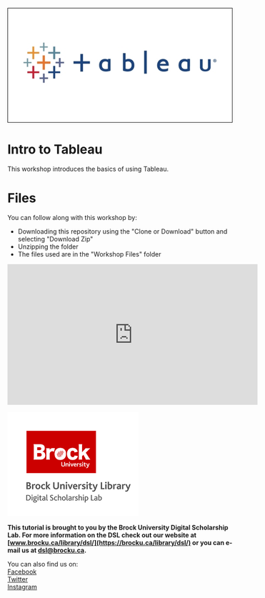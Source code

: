 ![Tableau Logo][imglogo]


# Intro to Tableau
 This workshop introduces the basics of using Tableau.
 
 # Files
 You can follow along with this workshop by:
 - Downloading this repository using the "Clone or Download" button and selecting "Download Zip"
 - Unzipping the folder
 - The files used are in the "Workshop Files" folder
 
 
 
 
 
 <iframe width="560" height="315" src="https://www.youtube.com/embed/AJ4x-kwf5GM" frameborder="0" allow="accelerometer; autoplay; encrypted-media; gyroscope; picture-in-picture" allowfullscreen></iframe>
 
  
![DSL Logo][dsllogo]  
  
**This tutorial is brought to you by the Brock University Digital Scholarship Lab.  For more information on the DSL check out our website at [www.brocku.ca/library/dsl/](https://brocku.ca/library/dsl/) or you can e-mail us at dsl@brocku.ca.**  
  
You can also find us on:  
[Facebook](https://www.facebook.com/Brock-University-Digital-Scholarship-Lab-349407235866792/)  
[Twitter](https://twitter.com/brock_dsl)  
[Instagram](https://www.instagram.com/brock_dsl/?hl=en)  
  









<!--- Please use reference style images so that it is easier to update pictures later --->

[dsllogo]: dsl_logo.png
[imglogo]: tabimg.jpg
